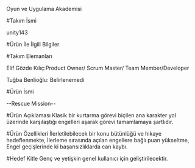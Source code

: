 Oyun ve Uygulama Akademisi

#Takım İsmi

unity143


#Ürün İle İlgili Bilgiler

#Takım Elemanları

Elif Gözde Kılıç:Product Owner/ Scrum Master/ Team Member/Developer

Tuğba Benlioğlu: Belirlenemedi

#Ürün İsmi

--Rescue Mission--

#Ürün Açıklaması
Klasik bir kurtarma görevi biçilen ana karakter yol üzerinde karşılaştığı engelleri aşarak görevi tamamlamaya şartlıdır.


#Ürün Özellikleri
İlerletilebilecek bir konu bütünlüğü ve hikaye hedeflenmekte, 
İlerleme sırasında açılan engellere bağlı puan yükseltme,
Engel geçişlerinde ki başarısızlıklarda can kaybı.


#Hedef Kitle
Genç ve yetişkin genel kullanıcı için geliştirilecektir. 
